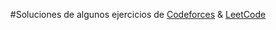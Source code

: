 <p align="center">
  #Soluciones de algunos ejercicios de <a href="https://codeforces.com">Codeforces</a> & <a href="https://leetcode.com">LeetCode</a>
</p>
